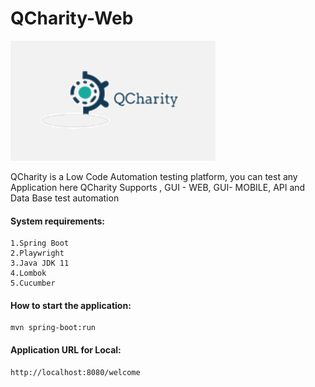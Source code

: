 # QCharity-Web

![Alt text](src/main/webapp/static/qclogo.png?raw=true "Title")

QCharity is a Low Code Automation testing platform, you can test any Application here
QCharity Supports , GUI - WEB, GUI- MOBILE, API and Data Base test automation

#### System requirements:
````
1.Spring Boot
2.Playwright
3.Java JDK 11
4.Lombok
5.Cucumber
````
#### How to start the application:

````
mvn spring-boot:run
````

#### Application URL for Local:
````
http://localhost:8080/welcome
````



